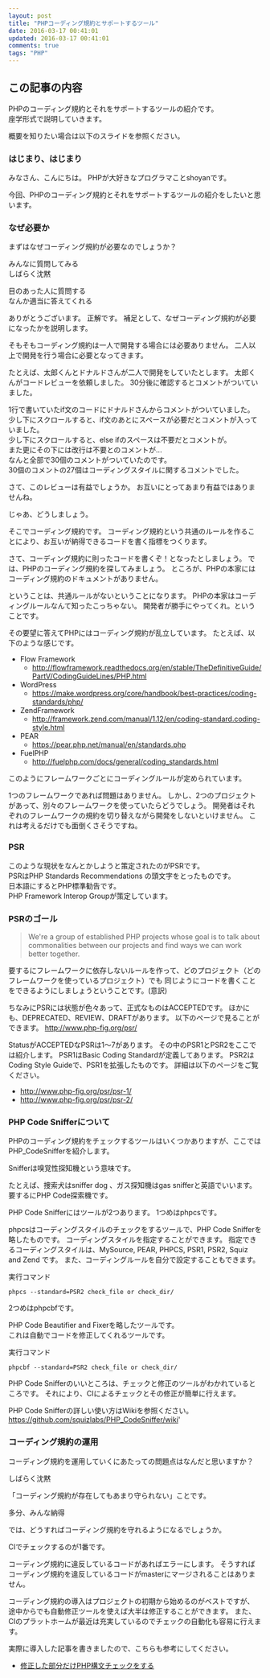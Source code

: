 ```yaml
---
layout: post
title: "PHPコーディング規約とサポートするツール"
date: 2016-03-17 00:41:01
updated: 2016-03-17 00:41:01
comments: true
tags: "PHP"
---
```


## この記事の内容
PHPのコーディング規約とそれをサポートするツールの紹介です。  
座学形式で説明していきます。

概要を知りたい場合は以下のスライドを参照ください。
<script async class="speakerdeck-embed" data-id="1d8ea4db4cd746b0857ab03889710555" data-ratio="1.33333333333333" src="//speakerdeck.com/assets/embed.js"></script>

### はじまり、はじまり
みなさん、こんにちは。
PHPが大好きなプログラマことshoyanです。

今回、PHPのコーディング規約とそれをサポートするツールの紹介をしたいと思います。

### なぜ必要か
まずはなぜコーディング規約が必要なのでしょうか？

みんなに質問してみる  
しばらく沈黙

目のあった人に質問する  
なんか適当に答えてくれる

ありがとうございます。
正解です。
補足として、なぜコーディング規約が必要になったかを説明します。

そもそもコーディング規約は一人で開発する場合には必要ありません。
二人以上で開発を行う場合に必要となってきます。

たとえば、太郎くんとドナルドさんが二人で開発をしていたとします。
太郎くんがコードレビューを依頼しました。
30分後に確認するとコメントがついていました。

1行で書いていたif文のコードにドナルドさんからコメントがついていました。  
少し下にスクロールすると、if文のあとにスペースが必要だとコメントが入っていました。  
少し下にスクロールすると、else ifのスペースは不要だとコメントが。  
また更にその下には改行は不要とのコメントが...  
なんと全部で30個のコメントがついていたのです。  
30個のコメントの27個はコーディングスタイルに関するコメントでした。  

さて、このレビューは有益でしょうか。
お互いにとってあまり有益ではありませんね。

じゃあ、どうしましょう。

そこでコーディング規約です。
コーディング規約という共通のルールを作ることにより、お互いが納得できるコードを書く指標をつくります。

さて、コーディング規約に則ったコードを書くぞ！となったとしましょう。
では、PHPのコーディング規約を探してみましょう。
ところが、PHPの本家にはコーディング規約のドキュメントがありません。  

ということは、共通ルールがないということになります。
PHPの本家はコーディングルールなんて知ったこっちゃない。
開発者が勝手にやってくれ。ということです。

その要望に答えてPHPにはコーディング規約が乱立しています。
たとえば、以下のような感じです。

* Flow Framework
  - http://flowframework.readthedocs.org/en/stable/TheDefinitiveGuide/PartV/CodingGuideLines/PHP.html
* WordPress
  - https://make.wordpress.org/core/handbook/best-practices/coding-standards/php/
* ZendFramework
  - http://framework.zend.com/manual/1.12/en/coding-standard.coding-style.html
* PEAR
  - https://pear.php.net/manual/en/standards.php
* FuelPHP
  - http://fuelphp.com/docs/general/coding_standards.html

このようにフレームワークごとにコーディングルールが定められています。

1つのフレームワークであれば問題はありません。
しかし、2つのプロジェクトがあって、別々のフレームワークを使っていたらどうでしょう。
開発者はそれぞれのフレームワークの規約を切り替えながら開発をしないといけません。
これは考えるだけでも面倒くさそうですね。

### PSR
このような現状をなんとかしようと策定されたのがPSRです。  
PSRはPHP Standards Recommendations の頭文字をとったものです。  
日本語にするとPHP標準勧告です。  
PHP Framework Interop Groupが策定しています。  

### PSRのゴール
> We're a group of established PHP projects whose goal is to talk about commonalities between our projects and find ways we can work better together.

要するにフレームワークに依存しないルールを作って、どのプロジェクト（どのフレームワークを使っているプロジェクト）でも
同じようにコードを書くことをできるようにしましょうということです。(意訳)

ちなみにPSRには状態が色々あって、正式なものはACCEPTEDです。
ほかにも、DEPRECATED、REVIEW、DRAFTがあります。
以下のページで見ることができます。
http://www.php-fig.org/psr/

StatusがACCEPTEDなPSRは1〜7があります。
その中のPSR1とPSR2をここでは紹介します。
PSR1はBasic Coding Standardが定義してあります。
PSR2はCoding Style Guideで、PSR1を拡張したものです。
詳細は以下のページをご覧ください。

* http://www.php-fig.org/psr/psr-1/
* http://www.php-fig.org/psr/psr-2/

### PHP Code Snifferについて
PHPのコーディング規約をチェックするツールはいくつかありますが、ここではPHP_CodeSnifferを紹介します。

Snifferは嗅覚性探知機という意味です。

たとえば、捜索犬はsniffer dog 、ガス探知機はgas snifferと英語でいいます。
要するにPHP Code探索機です。

PHP Code Snifferにはツールが2つあります。
1つめはphpcsです。

phpcsはコーディングスタイルのチェックをするツールで、PHP Code Snifferを略したものです。
コーディングスタイルを指定することができます。
指定できるコーディングスタイルは、MySource, PEAR, PHPCS, PSR1, PSR2, Squiz and Zend です。
また、コーディングルールを自分で設定することもできます。

実行コマンド


```
phpcs --standard=PSR2 check_file or check_dir/

```

2つめはphpcbfです。

PHP Code Beautifier and Fixerを略したツールです。  
これは自動でコードを修正してくれるツールです。

実行コマンド


```
phpcbf --standard=PSR2 check_file or check_dir/

```

PHP Code Snifferのいいところは、チェックと修正のツールがわかれているところです。
それにより、CIによるチェックとその修正が簡単に行えます。

PHP Code Snifferの詳しい使い方はWikiを参照ください。  
https://github.com/squizlabs/PHP_CodeSniffer/wiki'

### コーディング規約の運用

コーディング規約を運用していくにあたっての問題点はなんだと思いますか？

しばらく沈黙

「コーディング規約が存在してもあまり守られない」ことです。

多分、みんな納得

では、どうすればコーディング規約を守れるようになるでしょうか。

CIでチェックするのが1番です。

コーディング規約に違反しているコードがあればエラーにします。
そうすればコーディング規約を違反しているコードがmasterにマージされることはありません。

コーディング規約の導入はプロジェクトの初期から始めるのがベストですが、
途中からでも自動修正ツールを使えば大半は修正することができます。
また、CIのプラットホームが最近は充実しているのでチェックの自動化も容易に行えます。


実際に導入した記事を書きましたので、こちらも参考にしてください。

- [修正した部分だけPHP構文チェックをする](/blog/2016/06/23/php-syntax-check/)


